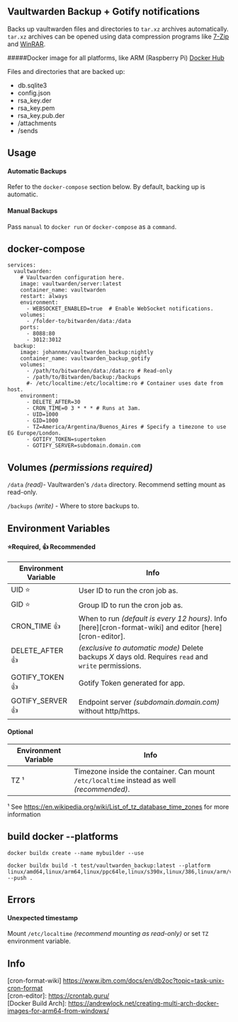 ## Vaultwarden Backup + Gotify notifications

Backs up vaultwarden files and directories to `tar.xz` archives automatically. `tar.xz` archives can be opened using data compression programs like [7-Zip](https://www.7-zip.org/) and [WinRAR](https://www.win-rar.com/).

#####Docker image for all platforms, like ARM (Raspberry Pi) [Docker Hub](https://hub.docker.com/r/johannmx/vaultwarden_backup)

Files and directories that are backed up:
- db.sqlite3
- config.json
- rsa_key.der
- rsa_key.pem
- rsa_key.pub.der
- /attachments
- /sends

## Usage

#### Automatic Backups
Refer to the `docker-compose` section below. By default, backing up is automatic.

#### Manual Backups
Pass `manual` to `docker run` or `docker-compose` as a `command`.

## docker-compose
```
services:
  vaultwarden:
    # Vaultwarden configuration here.
    image: vaultwarden/server:latest
    container_name: vaultwarden
    restart: always
    environment:
      - WEBSOCKET_ENABLED=true  # Enable WebSocket notifications.
    volumes:
      - /folder-to/bitwarden/data:/data
    ports:
      - 8088:80
      - 3012:3012
  backup:
    image: johannmx/vaultwarden_backup:nightly
    container_name: vaultwarden_backup_gotify
    volumes:
      - /path/to/bitwarden/data:/data:ro # Read-only
      - /path/to/Bitwarden/backup:/backups
      #- /etc/localtime:/etc/localtime:ro # Container uses date from host.
    environment:
      - DELETE_AFTER=30
      - CRON_TIME=0 3 * * * # Runs at 3am.
      - UID=1000
      - GID=1000
      - TZ=America/Argentina/Buenos_Aires # Specify a timezone to use EG Europe/London.
      - GOTIFY_TOKEN=supertoken
      - GOTIFY_SERVER=subdomain.domain.com
```

## Volumes _(permissions required)_
`/data` _(read)_- Vaultwarden's `/data` directory. Recommend setting mount as read-only.

`/backups` _(write)_ - Where to store backups to.

## Environment Variables
#### ⭐Required, 👍 Recommended
| Environment Variable | Info                                                                                                                                  |
| -------------------- | ------------------------------------------------------------------------------------------------------------------------------------- |
| UID                ⭐| User ID to run the cron job as.                                                                                                       |
| GID                ⭐| Group ID to run the cron job as.                                                                                                      |
| CRON_TIME          👍| When to run _(default is every 12 hours)_. Info [here][cron-format-wiki] and editor [here][cron-editor]. |
| DELETE_AFTER       👍| _(exclusive to automatic mode)_ Delete backups _X_ days old. Requires `read` and `write` permissions.
| GOTIFY_TOKEN       👍| Gotify Token generated for app.                                 |
| GOTIFY_SERVER       👍| Endpoint server _(subdomain.domain.com)_ without http/https.                                 |

#### Optional
| Environment Variable | Info                                                                                         |
| -------------------- | -------------------------------------------------------------------------------------------- |
| TZ ¹                 | Timezone inside the container. Can mount `/etc/localtime` instead as well _(recommended)_.   |

¹ See <https://en.wikipedia.org/wiki/List_of_tz_database_time_zones> for more information

## build docker --platforms
```
docker buildx create --name mybuilder --use
```

```
docker buildx build -t test/vaultwarden_backup:latest --platform linux/amd64,linux/arm64,linux/ppc64le,linux/s390x,linux/386,linux/arm/v7,linux/arm/v6 --push .
```
## Errors
#### Unexpected timestamp
Mount `/etc/localtime` _(recommend mounting as read-only)_ or set `TZ` environment variable.

## Info
[cron-format-wiki] https://www.ibm.com/docs/en/db2oc?topic=task-unix-cron-format
<br>
[cron-editor]: https://crontab.guru/
<br>
[Docker Build Arch]: https://andrewlock.net/creating-multi-arch-docker-images-for-arm64-from-windows/
